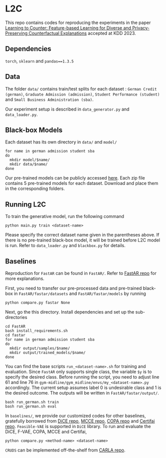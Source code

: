 # L2C
This repo contains codes for reproducing the experiments in the paper [Learning to Counter: Feature-based Learning for Diverse and Privacy-Preserving Counterfactual Explanations](https://arxiv.org/abs/2209.13446) accepted at KDD 2023.

## Dependencies 
`torch`, `sklearn` and `pandas==1.3.5` 

## Data
The folder `data/` contains train/test splits for each dataset : `German Credit (german)`, `Graduate Admission (admission)`, `Student Performance (student)` and `Small Business Administration (sba)`. 

Our experiment setup is described in `data_generator.py` and `data_loader.py`. 

## Black-box Models 
Each dataset has its own directory in `data/` and `model/` 
```
for name in german admission student sba
do
  mkdir model/$name/
  mkdir data/$name/
done
```
Our pre-trained models can be publicly accessed [here](https://drive.google.com/drive/folders/16wIKVHpf6n3CAWYlLaETJQ_uFHlaNI8H?usp=sharing). Each zip file contains 5 pre-trained models for each dataset. Download and place them in the corresponding folders. 

## Running L2C
To train the generative model, run the following command

```
python main.py train <dataset-name>
```

Please specify the correct dataset name given in the parentheses above. If there is no pre-trained black-box model, it will be trained before L2C model is run. Refer to `data_loader.py` and `blackbox.py` for details.

## Baselines 
Reproduction for `FastAR` can be found in `FastAR/`. 
Refer to [FastAR repo](https://github.com/vsahil/FastAR-RL-for-generating-AR) for more explanations.

First, you need to transfer our pre-processed data and pre-trained black-box in `FastAR/fastar/datasets` and `FastAR/fastar/models`  by running 

```
python compare.py fastar None
``` 

Next, go the this directory. Install dependencies and set up the sub-directories
```
cd FastAR
bash install_requirements.sh
cd fastar
for name in german admission student sba
do
  mkdir output/samples/$name/
  mkdir output/trained_models/$name/
done
```

You can find the base scripts `run_<dataset-name>.sh` for training and evaluation. Since `FastAR` only supports single class, 
the variable `$y` is to specify the desired class. Before running the script, you need to adjust line 61 and line 76 in `gym-midline/gym_midline/envs/my_<dataset-name>.py` accordingly. The current setup assumes label 0 is undesirable class and 1 is the desired outcome. The outputs will be written in `FastAR/fastar/output/`.

```
bash run_german.sh train
bash run_german.sh eval
```
In `baselines/`, we provide our customized codes for other baselines, gratefully borrowed from [DiCE repo](https://github.com/interpretml/DiCE), [MCCE repo](https://github.com/NorskRegnesentral/mccepy), [COPA repo](https://github.com/ngocbh/COPA) and [Certifai repo](https://github.com/Ighina/CERTIFAI). `Feasible-VAE` is supported in `DiCE` library. To run and evaluate the DiCE, F-VAE, COPA, MCCE and Certifai, 

```
python compare.py <method-name> <dataset-name>
```

`CRUDS` can be implemented off-the-shelf from [CARLA repo](https://github.com/carla-recourse/CARLA/tree/d9dd5740b54384e869b3fd48c82f52fb4ab39a93). 


